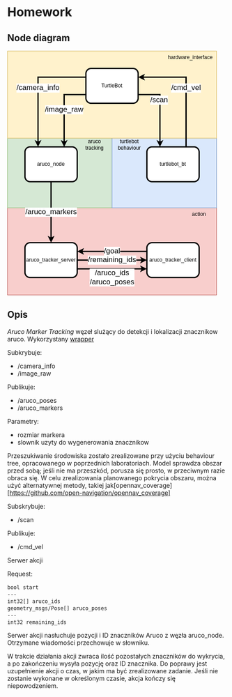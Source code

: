 # Homework

## Node diagram

![diagram](resources/diagram.drawio.png)

## Opis

*Aruco Marker Tracking* węzeł slużący do detekcji i lokalizacji znacznikow aruco. Wykorzystany [wrapper](https://github.com/JMU-ROBOTICS-VIVA/ros2_aruco)

Subkrybuje:
- /camera_info
- /image_raw
  
Publikuje:
- /aruco_poses
- /aruco_markers

Parametry:
- rozmiar markera
- slownik uzyty do wygenerowania znacznikow


Przeszukiwanie środowiska zostało zrealizowane przy użyciu behaviour tree, opracowanego w poprzednich laboratoriach. Model sprawdza obszar przed sobą; jeśli nie ma przeszkód, porusza się prosto, w przeciwnym razie obraca się. W celu zrealizowania planowanego pokrycia obszaru, można użyć alternatywnej metody, takiej jak[opennav_coverage][https://github.com/open-navigation/opennav_coverage]


Subskrybuje:
- /scan

Publikuje:
- /cmd_vel

Serwer akcji

Request:
```
bool start
---
int32[] aruco_ids
geometry_msgs/Pose[] aruco_poses
---
int32 remaining_ids
```
Serwer akcji nasłuchuje pozycji i ID znaczników Aruco z węzła aruco_node. Otrzymane wiadomości przechowuje w słowniku.

W trakcie działania akcji zwraca ilość pozostałych znaczników do wykrycia, a po zakończeniu wysyła pozycję oraz ID znacznika.
Do poprawy jest uzupełnienie akcji o czas, w jakim ma być zrealizowane zadanie. Jeśli nie zostanie wykonane w określonym czasie, akcja kończy się niepowodzeniem.